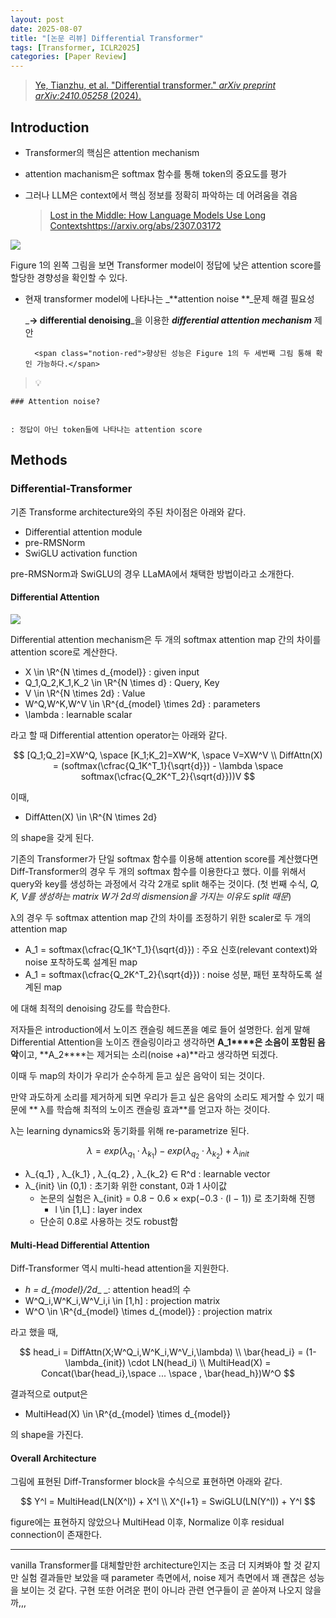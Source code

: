 ```yaml
---
layout: post
date: 2025-08-07
title: "[논문 리뷰] Differential Transformer"
tags: [Transformer, ICLR2025]
categories: [Paper Review]
---
```


> [Ye, Tianzhu, et al. "Differential transformer." ](https://arxiv.org/abs/2410.05258)[_arXiv preprint arXiv:2410.05258_](https://arxiv.org/abs/2410.05258)[ (2024).](https://arxiv.org/abs/2410.05258)



## Introduction

- Transformer의 핵심은 attention mechanism
- attention machanism은 softmax 함수를 통해 token의 중요도를 평가
- 그러나 LLM은 context에서 핵심 정보를 정확히 파악하는 데 어려움을 겪음

	> [Lost in the Middle: How Language Models Use Long Contextshttps://arxiv.org/abs/2307.03172](https://arxiv.org/abs/2307.03172)


![](https://prod-files-secure.s3.us-west-2.amazonaws.com/542b861c-36a8-4051-84e5-8804b6728dba/9083ea56-691a-4752-ae26-47f403431ac8/image.png?X-Amz-Algorithm=AWS4-HMAC-SHA256&X-Amz-Content-Sha256=UNSIGNED-PAYLOAD&X-Amz-Credential=ASIAZI2LB466TV76JJ5R%2F20250927%2Fus-west-2%2Fs3%2Faws4_request&X-Amz-Date=20250927T031916Z&X-Amz-Expires=3600&X-Amz-Security-Token=IQoJb3JpZ2luX2VjEBIaCXVzLXdlc3QtMiJGMEQCIChrvCZ7eelRCmTyHavQ2H6z03lWfAxeKXnyGXe0kl%2BkAiB9fFnHmorgHI99eiJXych8TXeAboXFUyV%2BqV4R%2FbwQ4SqIBAib%2F%2F%2F%2F%2F%2F%2F%2F%2F%2F8BEAAaDDYzNzQyMzE4MzgwNSIMI2ZrECqPL274DtP9KtwDbj3%2Fg2%2FLDXyA9OSajU774N6CxjjBfleDvXz1Vge%2FBxW9jjiESA6MiEZtSj2kNjDulgSzeKjCWZ1GrUkip0%2FDt%2FC5a3qhh11SYnz23JDzQjERu%2BdNvsWlhAhq895CdKWr5AVa40xPGC0fVrfI3yGHyYvqupMkB%2B28AQzDkFygLbTxOs1BMONRKYhC%2FmIj67BOXDdVEqjvN%2B5BGLU6Fcs8Qdj6Jn0aX2yU48d5Dj4Toi0%2Fa9nwwc5rElgbG0ETpeHDZuwfh%2BC1Jld5TfSQFN%2Fc1SaOPmxkZRqGOolV6B4YPGFxugf%2BEjzpqH34IYYAN3l5%2FOpKlK26ndmnEYGePHIP11fBBcZCslq4Ewk6TwSiXE%2FCnK1o3UiW6in5BT5o1Id0UcvQNrtEkoCvQ2pJZOZcwzGFWHAct7mGjvLIbPRII4HAsY6O8ziH2OQ2vh0RWlMqLzvJYXYMgIiZ24i6cNVpYZDqXOvsVfT3v9M39utZJw9kcIYI7NUi4%2FW037c0c1ChJaD3uPvfNTr8u%2FXqvKIVBj97QtQ2tmQyiaeVuPjsYBXO53SvUsCd1Lh%2F0f9cvqyRVVv5sDnyY16faJE9YiuZ2KvSaQcM09%2FhPPEbVWb84t%2FXp%2BMcM7I7rbmipoEw3I%2FdxgY6pgHyESHZvL5y1UrsNDXjQYD%2FHNCnNHo%2F8KBWyauHRqegpoj45nE2Z9r5u3XyIjsPZWYUN9DmeLa%2BTbr7ZxgGq53EmG52uqGeId7caGQPOYBdeEVXa5veTBbUvXTvmzPHwaV8ckV%2FCmEIOdBDk6I%2FQ3aLU7AvFIaelsPEDVIdghVKwv%2F5gwg7b8E49sfuQ2GVOmTtLV%2BXP7EN0iPRO35rIhVbQqrhvBp2&X-Amz-Signature=f649fdf4385826510288cff833affd40510341832424ce37b532098f3df37a92&X-Amz-SignedHeaders=host&x-amz-checksum-mode=ENABLED&x-id=GetObject)


Figure 1의 왼쪽 그림을 보면 Transformer model이 정답에 낮은 attention score를 할당한 경향성을 확인할 수 있다.

- 현재 transformer model에 나타나는 _**attention noise **_문제 해결 필요성

	_**→ differential denoising**_을 이용한 _**differential attention mechanism**_ 제안


		<span class="notion-red">향상된 성능은 Figure 1의 두 세번째 그림 통해 확인 가능하다.</span>


> 💡 


	### Attention noise?


	: 정답이 아닌 token들에 나타나는 attention score



## Methods



### Differential-Transformer


기존 Transforme architecture와의 주된 차이점은 아래와 같다.

- Differential attention module
- pre-RMSNorm
- SwiGLU activation function

pre-RMSNorm과 SwiGLU의 경우 LLaMA에서 채택한 방법이라고 소개한다.



#### Differential Attention


![](https://prod-files-secure.s3.us-west-2.amazonaws.com/542b861c-36a8-4051-84e5-8804b6728dba/116d70b2-1963-4810-9167-f4c7d8a06e8f/image.png?X-Amz-Algorithm=AWS4-HMAC-SHA256&X-Amz-Content-Sha256=UNSIGNED-PAYLOAD&X-Amz-Credential=ASIAZI2LB466TV76JJ5R%2F20250927%2Fus-west-2%2Fs3%2Faws4_request&X-Amz-Date=20250927T031916Z&X-Amz-Expires=3600&X-Amz-Security-Token=IQoJb3JpZ2luX2VjEBIaCXVzLXdlc3QtMiJGMEQCIChrvCZ7eelRCmTyHavQ2H6z03lWfAxeKXnyGXe0kl%2BkAiB9fFnHmorgHI99eiJXych8TXeAboXFUyV%2BqV4R%2FbwQ4SqIBAib%2F%2F%2F%2F%2F%2F%2F%2F%2F%2F8BEAAaDDYzNzQyMzE4MzgwNSIMI2ZrECqPL274DtP9KtwDbj3%2Fg2%2FLDXyA9OSajU774N6CxjjBfleDvXz1Vge%2FBxW9jjiESA6MiEZtSj2kNjDulgSzeKjCWZ1GrUkip0%2FDt%2FC5a3qhh11SYnz23JDzQjERu%2BdNvsWlhAhq895CdKWr5AVa40xPGC0fVrfI3yGHyYvqupMkB%2B28AQzDkFygLbTxOs1BMONRKYhC%2FmIj67BOXDdVEqjvN%2B5BGLU6Fcs8Qdj6Jn0aX2yU48d5Dj4Toi0%2Fa9nwwc5rElgbG0ETpeHDZuwfh%2BC1Jld5TfSQFN%2Fc1SaOPmxkZRqGOolV6B4YPGFxugf%2BEjzpqH34IYYAN3l5%2FOpKlK26ndmnEYGePHIP11fBBcZCslq4Ewk6TwSiXE%2FCnK1o3UiW6in5BT5o1Id0UcvQNrtEkoCvQ2pJZOZcwzGFWHAct7mGjvLIbPRII4HAsY6O8ziH2OQ2vh0RWlMqLzvJYXYMgIiZ24i6cNVpYZDqXOvsVfT3v9M39utZJw9kcIYI7NUi4%2FW037c0c1ChJaD3uPvfNTr8u%2FXqvKIVBj97QtQ2tmQyiaeVuPjsYBXO53SvUsCd1Lh%2F0f9cvqyRVVv5sDnyY16faJE9YiuZ2KvSaQcM09%2FhPPEbVWb84t%2FXp%2BMcM7I7rbmipoEw3I%2FdxgY6pgHyESHZvL5y1UrsNDXjQYD%2FHNCnNHo%2F8KBWyauHRqegpoj45nE2Z9r5u3XyIjsPZWYUN9DmeLa%2BTbr7ZxgGq53EmG52uqGeId7caGQPOYBdeEVXa5veTBbUvXTvmzPHwaV8ckV%2FCmEIOdBDk6I%2FQ3aLU7AvFIaelsPEDVIdghVKwv%2F5gwg7b8E49sfuQ2GVOmTtLV%2BXP7EN0iPRO35rIhVbQqrhvBp2&X-Amz-Signature=1c264c728ef09af81373cb61083105ad99619c41b1e3713c02a52a7b3ec2276f&X-Amz-SignedHeaders=host&x-amz-checksum-mode=ENABLED&x-id=GetObject)


Differential attention mechanism은 두 개의 softmax attention map 간의 차이를 attention score로 계산한다.

- X \in \R^{N \times d\_{model}} : given input
- Q\_1,Q\_2,K\_1,K\_2 \in \R^{N \times d} : Query, Key
- V \in \R^{N \times 2d} : Value
- W^Q,W^K,W^V \in \R^{d\_{model} \times 2d} : parameters
- \lambda : learnable scalar

라고 할 때 Differential attention operator는 아래와 같다.


$$
[Q_1;Q_2]=XW^Q, \space [K_1;K_2]=XW^K, \space V=XW^V \\
DiffAttn(X) = (softmax(\cfrac{Q_1K^T_1}{\sqrt{d}}) - \lambda \space softmax(\cfrac{Q_2K^T_2}{\sqrt{d}}))V
$$


이때,

- DiffAtten(X) \in \R^{N \times 2d}

의 shape을 갖게 된다.


기존의 Transformer가 단일 softmax 함수를 이용해 attention score를 계산했다면 Diff-Transformer의 경우 두 개의 softmax 함수를 이용한다고 했다. 이를 위해서 query와 key를 생성하는 과정에서 각각 2개로 split 해주는 것이다. <span class="notion-red">(첫 번째 수식, </span><span class="notion-red">_Q, K, V를 생성하는 matrix W가 2d의 dismension을 가지는 이유도 split 때문_</span><span class="notion-red">)</span>


 λ의 경우 두 softmax attention map 간의 차이를 조정하기 위한 scaler로 두 개의 attention map

- A\_1 = softmax(\cfrac{Q\_1K^T\_1}{\sqrt{d}}) : 주요 신호(relevant context)와 noise 포착하도록 설계된 map
- A\_1 = softmax(\cfrac{Q\_2K^T\_2}{\sqrt{d}}) : noise 성분, 패턴 포착하도록 설계된 map 

에 대해 최적의 denoising 강도를 학습한다.


저자들은 introduction에서 노이즈 캔슬링 헤드폰을 예로 들어 설명한다. 쉽게 말해 Differential Attention을 노이즈 캔슬링이라고 생각하면 **A\_1****은 소음이 포함된 음악**이고, **A\_2****는 제거되는 소리(noise +a)**라고 생각하면 되겠다. 


이때 두 map의 차이가 우리가 순수하게 듣고 싶은 음악이 되는 것이다. 


만약 과도하게 소리를 제거하게 되면 우리가 듣고 싶은 음악의 소리도 제거할 수 있기 때문에 ** λ를 학습해 최적의 노이즈 캔슬링 효과**를 얻고자 하는 것이다.


λ는 learning dynamics와 동기화를 위해 re-parametrize 된다.


$$
\lambda = exp(\lambda_{q_1} \cdot \lambda_{k_1}) - exp(\lambda_{q_2} \cdot \lambda_{k_2}) + \lambda_{init}
$$

- λ\_{q\_1} , λ\_{k\_1} , λ\_{q\_2} , λ\_{k\_2} ∈ R^d : learnable vector
- λ\_{init} \in (0,1) : 초기화 위한 constant, 0과 1 사이값
	- 논문의 실험은 λ\_{init} = 0.8 − 0.6 × exp(−0.3 · (l − 1)) 로 초기화해 진행
		- l \in [1,L] : layer index
	- 단순히 0.8로 사용하는 것도 robust함


#### **Multi-Head Differential Attention**


Diff-Transformer 역시 multi-head attention을 지원한다.

- _h = d\_{model}/2d__ _: attention head의 수
- W^Q\_i,W^K\_i,W^V\_i,i \in [1,h] : projection matrix
- W^O \in \R^{d\_{model} \times d\_{model}} : projection matrix

라고 했을 때,


$$
head_i = DiffAttn(X;W^Q_i,W^K_i,W^V_i,\lambda) \\
\bar{head_i} = (1-\lambda_{init}) \cdot LN(head_i) \\
MultiHead(X) = Concat(\bar{head_i},\space ... \space , \bar{head_h})W^O
$$


결과적으로 output은

- MultiHead(X) \in \R^{d\_{model} \times d\_{model}}

의 shape을 가진다.



#### Overall Architecture


그림에 표현된 Diff-Transformer block을 수식으로 표현하면 아래와 같다.


$$
Y^l = MultiHead(LN(X^l)) + X^l \\
X^{l+1} = SwiGLU(LN(Y^l)) + Y^l
$$


figure에는 표현하지 않았으나 MultiHead 이후, Normalize 이후 residual connection이 존재한다.


---


vanilla Transformer를 대체할만한 architecture인지는 조금 더 지켜봐야 할 것 같지만 실험 결과들만 보았을 때 parameter 측면에서, noise 제거 측면에서 꽤 괜찮은 성능을 보이는 것 같다. 구현 또한 어려운 편이 아니라 관련 연구들이 곧 쏟아져 나오지 않을까,,,


